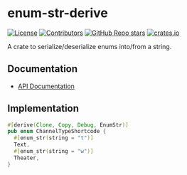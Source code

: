 # enum-str-derive

[![License](https://img.shields.io/github/license/enzious/enum-str-derive)](https://github.com/enzious/enum-str-derive/blob/master/LICENSE.md)
[![Contributors](https://img.shields.io/github/contributors/enzious/enum-str-derive)](https://github.com/enzious/enum-str-derive/graphs/contributors)
[![GitHub Repo stars](https://img.shields.io/github/stars/enzious/enum-str-derive?style=social)](https://github.com/enzious/enum-str-derive)
[![crates.io](https://img.shields.io/crates/v/enum-str-derive.svg)](https://crates.io/crates/enum-str-derive)

A crate to serialize/deserialize enums into/from a string.

## Documentation

- [API Documentation](https://crates.io/crates/enum-str-derive)

## Implementation

```rust
#[derive(Clone, Copy, Debug, EnumStr)]
pub enum ChannelTypeShortcode {
  #[enum_str(string = "t")]
  Text,
  #[enum_str(string = "w")]
  Theater,
}
```
